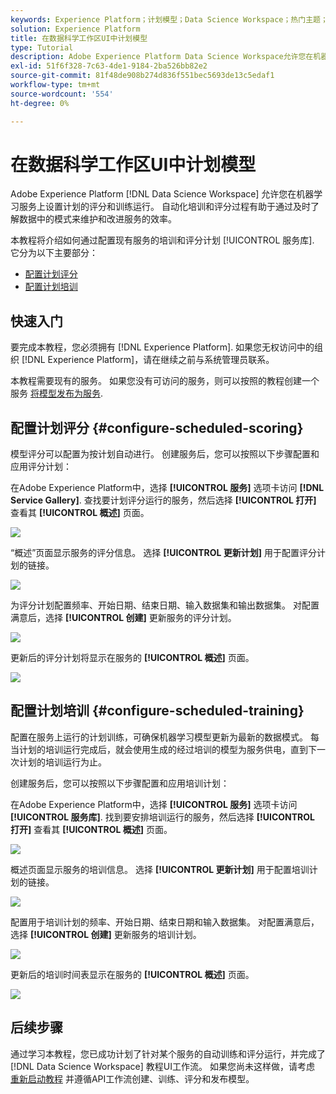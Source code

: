 ```yaml
---
keywords: Experience Platform；计划模型；Data Science Workspace；热门主题；计划评分；计划培训
solution: Experience Platform
title: 在数据科学工作区UI中计划模型
type: Tutorial
description: Adobe Experience Platform Data Science Workspace允许您在机器学习服务上设置计划的评分和培训运行。 自动化培训和评分过程有助于通过及时了解数据中的模式来维护和改进服务的效率。
exl-id: 51f6f328-7c63-4de1-9184-2ba526bb82e2
source-git-commit: 81f48de908b274d836f551bec5693de13c5edaf1
workflow-type: tm+mt
source-wordcount: '554'
ht-degree: 0%

---
```


# 在数据科学工作区UI中计划模型

Adobe Experience Platform [!DNL Data Science Workspace] 允许您在机器学习服务上设置计划的评分和训练运行。 自动化培训和评分过程有助于通过及时了解数据中的模式来维护和改进服务的效率。

本教程将介绍如何通过配置现有服务的培训和评分计划 [!UICONTROL 服务库]. 它分为以下主要部分：

- [配置计划评分](#configure-scheduled-scoring)
- [配置计划培训](#configure-scheduled-training)

## 快速入门

要完成本教程，您必须拥有 [!DNL Experience Platform]. 如果您无权访问中的组织 [!DNL Experience Platform]，请在继续之前与系统管理员联系。

本教程需要现有的服务。 如果您没有可访问的服务，则可以按照的教程创建一个服务 [将模型发布为服务](./publish-model-service-ui.md).

## 配置计划评分 {#configure-scheduled-scoring}

模型评分可以配置为按计划自动进行。 创建服务后，您可以按照以下步骤配置和应用评分计划：

在Adobe Experience Platform中，选择 **[!UICONTROL 服务]** 选项卡访问 **[!DNL Service Gallery]**. 查找要计划评分运行的服务，然后选择 **[!UICONTROL 打开]** 查看其 **[!UICONTROL 概述]** 页面。

![](../images/models-recipes/schedule/select_service.png)

“概述”页面显示服务的评分信息。 选择 **[!UICONTROL 更新计划]** 用于配置评分计划的链接。

![](../images/models-recipes/schedule/update_scoring.png)

为评分计划配置频率、开始日期、结束日期、输入数据集和输出数据集。 对配置满意后，选择 **[!UICONTROL 创建]** 更新服务的评分计划。

![](../images/models-recipes/schedule/set_scoring_schedule.png)

更新后的评分计划将显示在服务的 **[!UICONTROL 概述]** 页面。

![](../images/models-recipes/schedule/scoring_set.png)

## 配置计划培训 {#configure-scheduled-training}

配置在服务上运行的计划训练，可确保机器学习模型更新为最新的数据模式。 每当计划的培训运行完成后，就会使用生成的经过培训的模型为服务供电，直到下一次计划的培训运行为止。

创建服务后，您可以按照以下步骤配置和应用培训计划：

在Adobe Experience Platform中，选择 **[!UICONTROL 服务]** 选项卡访问 **[!UICONTROL 服务库]**. 找到要安排培训运行的服务，然后选择 **[!UICONTROL 打开]** 查看其 **[!UICONTROL 概述]** 页面。

![](../images/models-recipes/schedule/select_service.png)

概述页面显示服务的培训信息。 选择 **[!UICONTROL 更新计划]** 用于配置培训计划的链接。

![](../images/models-recipes/schedule/update_training.png)

配置用于培训计划的频率、开始日期、结束日期和输入数据集。 对配置满意后，选择 **[!UICONTROL 创建]** 更新服务的培训计划。

![](../images/models-recipes/schedule/set_training_schedule.png)

更新后的培训时间表显示在服务的 **[!UICONTROL 概述]** 页面。

![](../images/models-recipes/schedule/training_set.png)

## 后续步骤

通过学习本教程，您已成功计划了针对某个服务的自动训练和评分运行，并完成了 [!DNL Data Science Workspace] 教程UI工作流。 如果您尚未这样做，请考虑 [重新启动教程](./create-retails-sales-dataset.md) 并遵循API工作流创建、训练、评分和发布模型。
